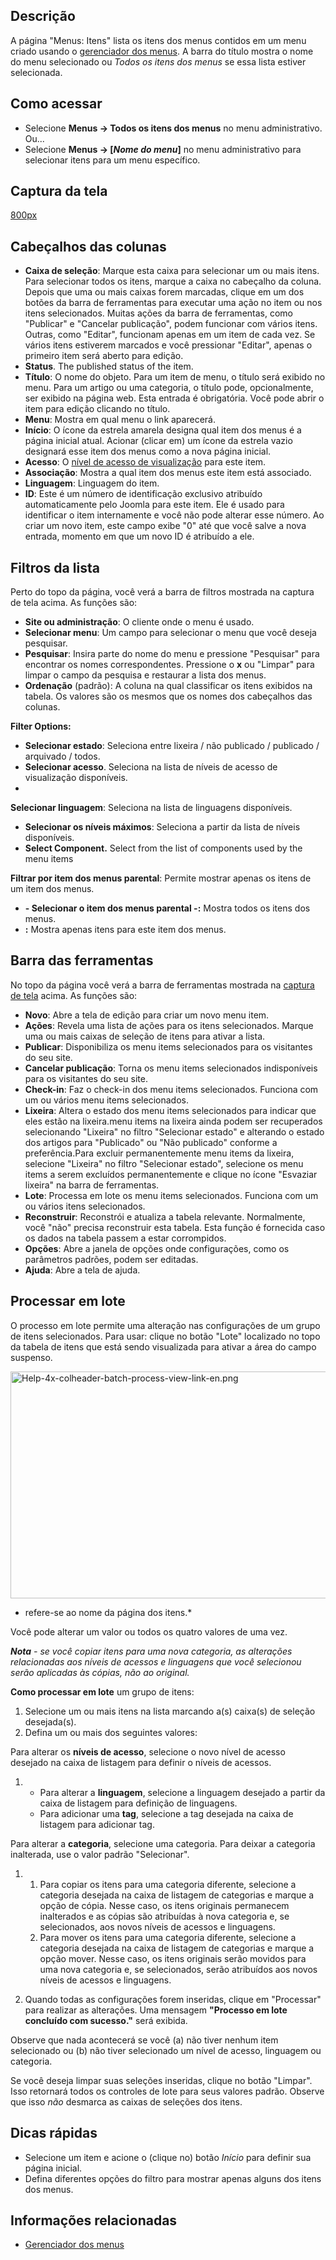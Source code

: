 <!-- Filename: Help4.x:Menus:_Items / Display title: Ajuda4.x:Menus: Itens -->

## Descrição

A página "Menus: Itens" lista os itens dos menus contidos em um menu
criado usando o [gerenciador dos
menus](https://docs.joomla.org/Help4.x:Menus/pt-br "Help4.x:Menus/pt-br").
A barra do título mostra o nome do menu selecionado ou *Todos os itens
dos menus* se essa lista estiver selecionada.

## Como acessar

- Selecione **Menus → Todos os itens dos menus** no menu
  administrativo. Ou...
- Selecione **Menus → \[*Nome do menu*\]** no menu administrativo
  para selecionar itens para um menu específico.

## Captura da tela

<a
href="https://docs.joomla.org/index.php?title=Special:Upload&amp;wpDestFile=Help-4x-menus-menu-manager-menu-items-pt-br.png"
class="new"
title="File:Help-4x-menus-menu-manager-menu-items-pt-br.png">800px</a>

## Cabeçalhos das colunas

- **Caixa de seleção**: Marque esta caixa para selecionar um ou mais
  itens. Para selecionar todos os itens, marque a caixa no cabeçalho da
  coluna. Depois que uma ou mais caixas forem marcadas, clique em um dos
  botões da barra de ferramentas para executar uma ação no item ou nos
  itens selecionados. Muitas ações da barra de ferramentas, como
  "Publicar" e "Cancelar publicação", podem funcionar com vários itens.
  Outras, como "Editar", funcionam apenas em um item de cada vez. Se
  vários itens estiverem marcados e você pressionar "Editar", apenas o
  primeiro item será aberto para edição.
- **Status**. The published status of the item.
- **Título**: O nome do objeto. Para um item de menu, o título será
  exibido no menu. Para um artigo ou uma categoria, o título pode,
  opcionalmente, ser exibido na página web. Esta entrada é obrigatória.
  Você pode abrir o item para edição clicando no título.
- **Menu**: Mostra em qual menu o link aparecerá.
- **Início**: O ícone da estrela amarela designa qual item dos menus é a
  página inicial atual. Acionar (clicar em) um ícone da estrela vazio
  designará esse item dos menus como a nova página inicial.
- **Acesso**: O [nível de acesso de
  visualização](https://docs.joomla.org/Help4.x:Users:_Viewing_Access_Levels/pt-br "Special:MyLanguage/Help4.x:Users: Viewing Access Levels/pt-br")
  para este item.
- **Associação**: Mostra a qual item dos menus este item está associado.
- **Linguagem**: Linguagem do item.
- **ID**: Este é um número de identificação exclusivo atribuído
  automaticamente pelo Joomla para este item. Ele é usado para
  identificar o item internamente e você não pode alterar esse número.
  Ao criar um novo item, este campo exibe "0" até que você salve a nova
  entrada, momento em que um novo ID é atribuído a ele.

## Filtros da lista

Perto do topo da página, você verá a barra de filtros mostrada na
captura de tela acima. As funções são:

- **Site ou administração**: O cliente onde o menu é usado.
- **Selecionar menu**: Um campo para selecionar o menu que você deseja
  pesquisar.
- **Pesquisar**: Insira parte do nome do menu e pressione "Pesquisar"
  para encontrar os nomes correspondentes. Pressione o **x** ou "Limpar"
  para limpar o campo da pesquisa e restaurar a lista dos menus.
- **Ordenação** (padrão): A coluna na qual classificar os itens exibidos
  na tabela. Os valores são os mesmos que os nomes dos cabeçalhos das
  colunas.

**Filter Options:**

- **Selecionar estado**: Seleciona entre lixeira / não publicado /
  publicado / arquivado / todos.
- **Selecionar acesso**. Seleciona na lista de níveis de acesso de
  visualização disponíveis.
-

**Selecionar linguagem**: Seleciona na lista de linguagens disponíveis.

- **Selecionar os níveis máximos**: Seleciona a partir da lista de
  níveis disponíveis.
- **Select Component.** Select from the list of components used by the
  menu items

**Filtrar por item dos menus parental**: Permite mostrar apenas os itens
de um item dos menus.

- **- Selecionar o item dos menus parental -:** Mostra todos os itens
  dos menus.
- **:** Mostra apenas itens para este item dos menus.

## Barra das ferramentas

No topo da página você verá a barra de ferramentas mostrada na [captura
de tela](#Captura_de_tela) acima. As funções são:

- **Novo**: Abre a tela de edição para criar um novo menu item.
- **Ações**: Revela uma lista de ações para os itens selecionados.
  Marque uma ou mais caixas de seleção de itens para ativar a lista.
- **Publicar**: Disponibiliza os menu items selecionados para os
  visitantes do seu site.
- **Cancelar publicação**: Torna os menu items selecionados
  indisponíveis para os visitantes do seu site.
- **Check-in**: Faz o check-in dos menu items selecionados. Funciona com
  um ou vários menu items selecionados.
- **Lixeira**: Altera o estado dos menu items selecionados para indicar
  que eles estão na lixeira.menu items na lixeira ainda podem ser
  recuperados selecionando "Lixeira" no filtro "Selecionar estado" e
  alterando o estado dos artigos para "Publicado" ou "Não publicado"
  conforme a preferência.Para excluir permanentemente menu items da
  lixeira, selecione "Lixeira" no filtro "Selecionar estado", selecione
  os menu items a serem excluídos permanentemente e clique no ícone
  "Esvaziar lixeira" na barra de ferramentas.
- **Lote**: Processa em lote os menu items selecionados. Funciona com um
  ou vários itens selecionados.
- **Reconstruir**: Reconstrói e atualiza a tabela relevante.
  Normalmente, você "não" precisa reconstruir esta tabela. Esta função é
  fornecida caso os dados na tabela passem a estar corrompidos.
- **Opções**: Abre a janela de opções onde configurações, como os
  parâmetros padrões, podem ser editadas.
- **Ajuda**: Abre a tela de ajuda.

## Processar em lote

O processo em lote permite uma alteração nas configurações de um grupo
de itens selecionados. Para usar: clique no botão "Lote" localizado no
topo da tabela de itens que está sendo visualizada para ativar a área do
campo suspenso.

<img
src="https://docs.joomla.org/images/f/ff/Help-4x-colheader-batch-process-view-link-en.png"
decoding="async" data-file-width="600" data-file-height="363"
width="600" height="363"
alt="Help-4x-colheader-batch-process-view-link-en.png" />

* refere-se ao nome da página dos itens.*

Você pode alterar um valor ou todos os quatro valores de uma vez.

***Nota** - se você copiar itens para uma nova categoria, as alterações
relacionadas aos níveis de acessos e linguagens que você selecionou
serão aplicadas às cópias, não ao original.*

**Como processar em lote** um grupo de itens:

1.  Selecione um ou mais itens na lista marcando a(s) caixa(s) de
    seleção desejada(s).
2.  Defina um ou mais dos seguintes valores:

Para alterar os **níveis de acesso**, selecione o novo nível de acesso
desejado na caixa de listagem para definir o níveis de acessos.

1.  - Para alterar a **linguagem**, selecione a linguagem desejado a
      partir da caixa de listagem para definição de linguagens.
    - Para adicionar uma **tag**, selecione a tag desejada na caixa de
      listagem para adicionar tag.

Para alterar a **categoria**, selecione uma categoria. Para deixar a
categoria inalterada, use o valor padrão "Selecionar".

1.  1.  Para copiar os itens para uma categoria diferente, selecione a
        categoria desejada na caixa de listagem de categorias e marque a
        opção de cópia. Nesse caso, os itens originais permanecem
        inalterados e as cópias são atribuídas à nova categoria e, se
        selecionados, aos novos níveis de acessos e linguagens.
    2.  Para mover os itens para uma categoria diferente, selecione a
        categoria desejada na caixa de listagem de categorias e marque a
        opção mover. Nesse caso, os itens originais serão movidos para
        uma nova categoria e, se selecionados, serão atribuídos aos
        novos níveis de acessos e linguagens.

2.  Quando todas as configurações forem inseridas, clique em "Processar"
    para realizar as alterações. Uma mensagem **"Processo em lote
    concluído com sucesso."** será exibida.

Observe que nada acontecerá se você (a) não tiver nenhum item
selecionado ou (b) não tiver selecionado um nível de acesso, linguagem
ou categoria.

Se você deseja limpar suas seleções inseridas, clique no botão "Limpar".
Isso retornará todos os controles de lote para seus valores padrão.
Observe que isso *não* desmarca as caixas de seleções dos itens.

## Dicas rápidas

- Selecione um item e acione o (clique no) botão *Início* para definir
  sua página inicial.
- Defina diferentes opções do filtro para mostrar apenas alguns dos
  itens dos menus.

## Informações relacionadas

- [Gerenciador dos
  menus](https://docs.joomla.org/Help4.x:Menus/pt-br "Help4.x:Menus/pt-br")
